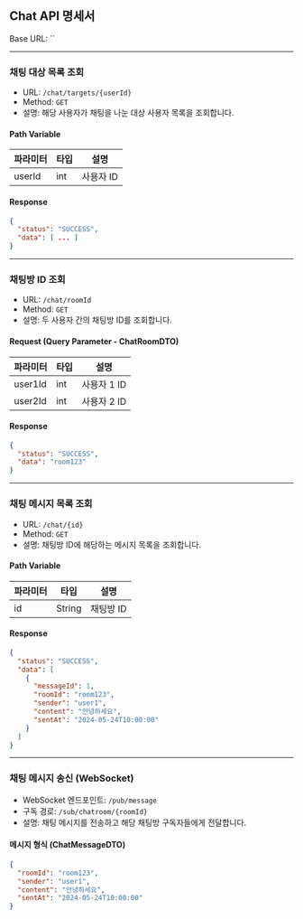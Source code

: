 ## Chat API 명세서

Base URL: ``

---

### 채팅 대상 목록 조회

- URL: `/chat/targets/{userId}`
- Method: `GET`
- 설명: 해당 사용자가 채팅을 나눈 대상 사용자 목록을 조회합니다.

#### Path Variable

| 파라미터 | 타입 | 설명 |
|----------|------|------|
| userId | int | 사용자 ID |

#### Response

```json
{
  "status": "SUCCESS",
  "data": [ ... ]
}
```

---

### 채팅방 ID 조회

- URL: `/chat/roomId`
- Method: `GET`
- 설명: 두 사용자 간의 채팅방 ID를 조회합니다.

#### Request (Query Parameter - ChatRoomDTO)

| 파라미터 | 타입 | 설명 |
|----------|------|------|
| user1Id | int | 사용자 1 ID |
| user2Id | int | 사용자 2 ID |

#### Response

```json
{
  "status": "SUCCESS",
  "data": "room123"
}
```

---

### 채팅 메시지 목록 조회

- URL: `/chat/{id}`
- Method: `GET`
- 설명: 채팅방 ID에 해당하는 메시지 목록을 조회합니다.

#### Path Variable

| 파라미터 | 타입 | 설명 |
|----------|------|------|
| id | String | 채팅방 ID |

#### Response

```json
{
  "status": "SUCCESS",
  "data": [
    {
      "messageId": 1,
      "roomId": "room123",
      "sender": "user1",
      "content": "안녕하세요",
      "sentAt": "2024-05-24T10:00:00"
    }
  ]
}
```

---

### 채팅 메시지 송신 (WebSocket)

- WebSocket 엔드포인트: `/pub/message`
- 구독 경로: `/sub/chatroom/{roomId}`
- 설명: 채팅 메시지를 전송하고 해당 채팅방 구독자들에게 전달합니다.

#### 메시지 형식 (ChatMessageDTO)

```json
{
  "roomId": "room123",
  "sender": "user1",
  "content": "안녕하세요",
  "sentAt": "2024-05-24T10:00:00"
}
```